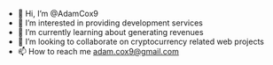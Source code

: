 - 👋 Hi, I’m @AdamCox9
- 👀 I’m interested in providing development services
- 🌱 I’m currently learning about generating revenues
- 💞️ I’m looking to collaborate on cryptocurrency related web projects
- 📫 How to reach me adam.cox9@gmail.com

<!---
AdamCox9/AdamCox9 is a ✨ special ✨ repository because its `README.md` (this file) appears on your GitHub profile.
You can click the Preview link to take a look at your changes.
--->
